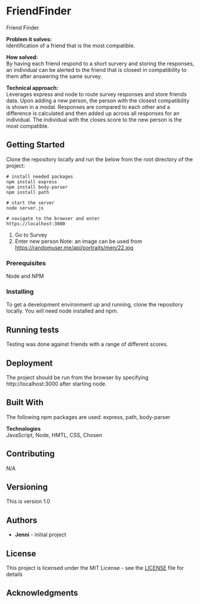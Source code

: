 # FriendFinder
Friend Finder

**Problem it solves:** \
Identification of a friend that is the most compatible.

**How solved:** \
By having each friend respond to a short survery and storing the responses, an individual can be alerted to the friend that is closest in compatibility to them after answering the same survey.

**Technical approach:** \
Leverages express and node to route survey responses and store friends data.  Upon adding a new person, the person with the closest compatibility is shown in a modal.  Responses are compared to each other and a difference is calculated and then added up across all responses for an individual.  The individual with the closes score to the new person is the most compatible.

## Getting Started

Clone the repository locally and run the below from the root directory of the project:

```
# install needed packages
npm install express
npm install body-parser
npm install path 

# start the server
node server.js

# navigate to the browser and enter
https://localhost:3000
```

1. Go to Survey
2. Enter new person
Note: an image can be used from https://randomuser.me/api/portraits/men/22.jpg

### Prerequisites

Node and NPM

### Installing

To get a development environment up and running, clone the repository locally.  You will need node installed and npm.    

## Running tests

Testing was done against friends with a range of different scores.

## Deployment

The project should be run from the browser by specifying http://localhost:3000 after starting node.

## Built With

The following npm packages are used: express, path, body-parser

**Technologies**\
JavaScript, Node, HMTL, CSS, Chosen

## Contributing

N/A

## Versioning

This is version 1.0

## Authors

* **Jenni** - initial project

## License

This project is licensed under the MIT License - see the [LICENSE](LICENSE) file for details

## Acknowledgments



